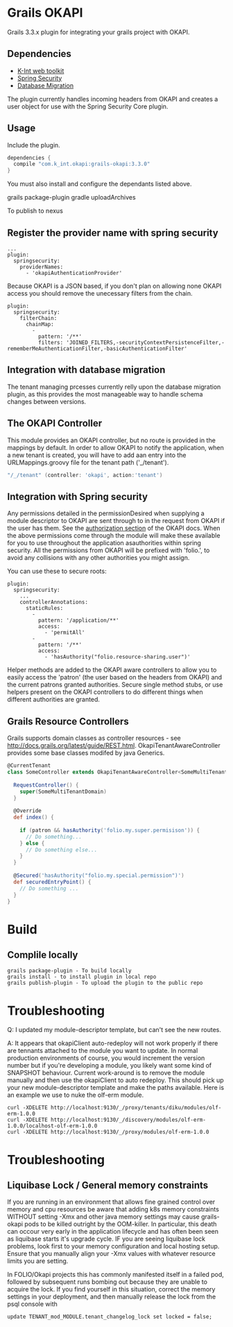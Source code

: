 # Grails OKAPI
Grails 3.3.x plugin for integrating your grails project with OKAPI.

## Dependencies
* [K-Int web toolkit](https://github.com/k-int/web-toolkit)
* [Spring Security](http://plugins.grails.org/plugin/grails/spring-security-core)
* [Database Migration](http://plugins.grails.org/plugin/grails/database-migration)

The plugin currently handles incoming headers from OKAPI and creates a user object for use with the Spring Security Core plugin.

## Usage

Include the plugin.
``` Groovy
dependencies {
  compile "com.k_int.okapi:grails-okapi:3.3.0"
}
```
You must also install and configure the dependants listed above.

grails package-plugin
gradle uploadArchives

To publish to nexus

## Register the provider name with spring security
``` YML
...
plugin:
  springsecurity:
    providerNames:
      - 'okapiAuthenticationProvider'
```
Because OKAPI is a JSON based, if you don't plan on allowing none OKAPI access you should remove the unecessary filters from the chain.
``` YML
plugin:
  springsecurity:
    filterChain:
      chainMap:
        - 
          pattern: '/**'
          filters: 'JOINED_FILTERS,-securityContextPersistenceFilter,-rememberMeAuthenticationFilter,-basicAuthenticationFilter'
```

## Integration with database migration
The tenant managing prcesses currently relly upon the database migration plugin, as this provides the most manageable way to handle schema changes between versions.

## The OKAPI Controller
This module provides an OKAPI controller, but no route is provided in the mappings by default. In order to allow OKAPI to notify the application, when a new tenant
is created, you will have to add aan entry into the URLMappings.groovy file for the tenant path ('_/tenant').

``` Groovy
"/_/tenant" (controller: 'okapi', action:'tenant')
```

## Integration with Spring security
Any permissions detailed in the permissionDesired when supplying a module descriptor to OKAPI are sent through to in the request from OKAPI if the user has them.
See the [authorization section](https://github.com/folio-org/okapi/blob/294a4328f542c5df8fc9d2b03ab3ed9474ac5006/doc/security.md#authorization) of the OKAPI docs.
When the above permissions come through the module will make these available for you to use throughout the application asauthorities within spring security. All
the permissions from OKAPI will be prefixed with 'folio.', to avoid any collisions with any other authorities you might assign.

You can use these to secure roots:
``` YML
plugin:
  springsecurity:
    ...  
    controllerAnnotations:
      staticRules:
        -
          pattern: '/application/**'
          access: 
            - 'permitAll'
        -
          pattern: '/**'
          access:
            - 'hasAuthority("folio.resource-sharing.user")'
```
Helper methods are added to the OKAPI aware controllers to allow you to easily access the 'patron' (the user based on the headers from OKAPI) and
the current patrons granted authorities.
Secure single method stubs, or use helpers present on the OKAPI controllers to do different things when different authorities are granted.

## Grails Resource Controllers

Grails supports domain classes as controller resources - see http://docs.grails.org/latest/guide/REST.html. OkapiTenantAwareController provides
some base classes modifed by java Generics.

``` Groovy
@CurrentTenant
class SomeController extends OkapiTenantAwareController<SomeMultiTenantDomain> {
  
  RequestController() {
    super(SomeMultiTenantDomain)
  }
  
  @Override
  def index() {
    
    if (patron && hasAuthority('folio.my.super.permisison')) {
      // Do something...
    } else {
      // Do something else...
    }
  }
  
  @Secured('hasAuthority("folio.my.special.permission")')
  def securedEntryPoint() {
    // Do something ...
  }
}
```

# Build

## Complile locally

    grails package-plugin - To build locally
    grails install - to install plugin in local repo
    grails publish-plugin - To upload the plugin to the public repo

# Troubleshooting

Q: I updated my module-descriptor template, but can't see the new routes.

A: It appears that okapiClient auto-redeploy will not work properly if there are tennants attached to the module you
want to update. In normal production environments of course, you would increment the version number but if you're developing
a module, you likely want some kind of SNAPSHOT behaviour. Current work-around is to remove the module manually and then
use the okapiClient to auto redeploy. This should pick up your new module-descriptor template and make the paths available.
Here is an example we use to nuke the olf-erm module.

    curl -XDELETE http://localhost:9130/_/proxy/tenants/diku/modules/olf-erm-1.0.0
    curl -XDELETE http://localhost:9130/_/discovery/modules/olf-erm-1.0.0/localhost-olf-erm-1.0.0
    curl -XDELETE http://localhost:9130/_/proxy/modules/olf-erm-1.0.0

# Troubleshooting

## Liquibase Lock / General memory constraints

If you are running in an environment that allows fine grained control over memory and cpu resources be aware that
adding k8s memory constraints WITHOUT setting -Xmx and other java memory settings may cause grails-okapi pods to be killed outright by the OOM-killer.
In particular, this death can occour very early in the application lifecycle and has often been seen as liquibase starts it's upgrade cycle.
IF you are seeing liquibase lock problems, look first to your memory configuration and local hosting setup. Ensure that you manually align your -Xmx values
with whatever resource limits you are setting.

In FOLIO/Okapi projects this has commonly manifested itself in a failed pod, followed by subsequent runs bombing out because they are unable to acquire the lock.
If you find yourself in this situation, correct the memory settings in your deployment, and then manually release the lock from the psql console with

    update TENANT_mod_MODULE.tenant_changelog_lock set locked = false;
